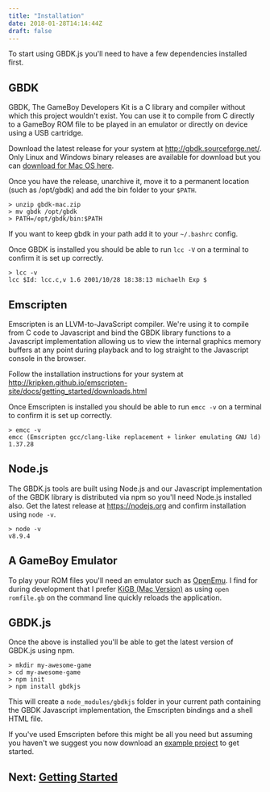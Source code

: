 ```yaml
---
title: "Installation"
date: 2018-01-28T14:14:44Z
draft: false
---
```


To start using GBDK.js you'll need to have a few dependencies installed first.

## GBDK

GBDK, The GameBoy Developers Kit is a C library and compiler without which this
project wouldn't exist. You can use it to compile from C directly to a GameBoy
ROM file to be played in an emulator or directly on device using a USB
cartridge.

Download the latest release for your system at http://gbdk.sourceforge.net/.  
Only Linux and Windows binary releases are available for download but you can
[download for Mac OS here](/downloads/gbdk-mac.zip).

Once you have the release, unarchive it, move it to a permanent location
(such as /opt/gbdk) and add the bin folder to your `$PATH`.

```
> unzip gbdk-mac.zip
> mv gbdk /opt/gbdk
> PATH=/opt/gbdk/bin:$PATH
```

If you want to keep gbdk in your path add it to your `~/.bashrc` config.

Once GBDK is installed you should be able to run `lcc -V` on a terminal to
confirm it is set up correctly.

```
> lcc -v
lcc $Id: lcc.c,v 1.6 2001/10/28 18:38:13 michaelh Exp $
```

## Emscripten

Emscripten is an LLVM-to-JavaScript compiler. We're using it to compile from C
code to Javascript and bind the GBDK library functions to a Javascript
implementation allowing us to view the internal graphics memory buffers at any
point during playback and to log straight to the Javascript console in the
browser.

Follow the installation instructions for your system at  
http://kripken.github.io/emscripten-site/docs/getting_started/downloads.html

Once Emscripten is installed you should be able to run `emcc -v` on a terminal
to confirm it is set up correctly.

```
> emcc -v
emcc (Emscripten gcc/clang-like replacement + linker emulating GNU ld) 1.37.28
```

## Node.js

The GBDK.js tools are built using Node.js and our Javascript implementation of
the GBDK library is distributed via npm so you'll need Node.js installed also.
Get the latest release at https://nodejs.org and confirm installation using
`node -v`.

```
> node -v
v8.9.4
```

## A GameBoy Emulator

To play your ROM files you'll need an emulator such as [OpenEmu](http://openemu.org/). I find for during development that I prefer [KiGB (Mac Version)](http://www.bannister.org/software/kigb.htm) as using `open romfile.gb` on the
command line quickly reloads the application.

## GBDK.js

Once the above is installed you'll be able to get the latest version of GBDK.js
using npm.

```
> mkdir my-awesome-game
> cd my-awesome-game
> npm init
> npm install gbdkjs
```

This will create a `node_modules/gbdkjs` folder in your current path containing
the GBDK Javascript implementation, the Emscripten bindings and a shell HTML file.

If you've used Emscripten before this might be all you need but assuming you 
haven't we suggest you now download an [example project](/docs/getting-started)
to get started.

## Next: [Getting Started](/docs/getting-started) 
